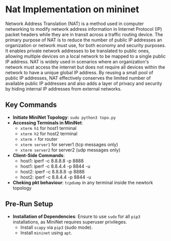 # Nat Implementation on mininet

Network Address Translation (NAT) is a method used in computer networking to modify network address information in Internet Protocol (IP) packet headers while they are in transit across a traffic routing device. The primary purpose of NAT is to reduce the number of public IP addresses an organization or network must use, for both economy and security purposes. It enables private network addresses to be translated to public ones, allowing multiple devices on a local network to be mapped to a single public IP address. NAT is widely used in scenarios where an organization's network must access the internet but does not require all devices within the network to have a unique global IP address. By reusing a small pool of public IP addresses, NAT effectively conserves the limited number of available public IP addresses and also adds a layer of privacy and security by hiding internal IP addresses from external networks.


## Key Commands
- **Initiate MiniNet Topology**: `sudo python3 topo.py`
- **Accessing Terminals in MiniNet**:
  - `xterm h1` for host1 terminal
  - `xterm h2` for host2 terminal
  - `xterm r` for router
  - `xterm server1` for server1 (tcp messages only)
  - `xterm server2` for server2 (udp messages only)
- **Client-Side Commands**:
  - host1: iperf -c 8.8.8.8 -p 8888 
  - host1: iperf -c 8.8.4.4 -p 8844 -u
  - host2: iperf -c 8.8.8.8 -p 8888
  - host2: iperf -c 8.8.4.4 -p 8844 -u
- **Cheking pkt behaviour**: `tcpdump` in any terminal inside the newtork topology

## Pre-Run Setup
- **Installation of Dependencies**: Ensure to use `sudo` for all `pip3` installations, as MiniNet requires superuser privileges.
  - Install `scapy` via `pip3` (sudo mode).
  - Install `mininet` using `apt`.
